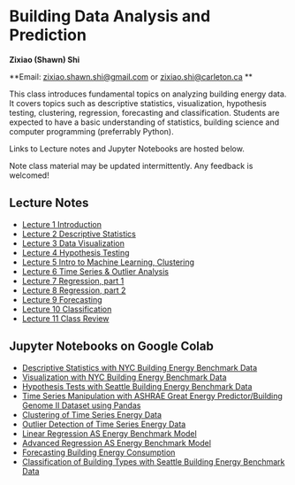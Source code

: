 # Building Data Analysis and Prediction
**Zixiao (Shawn) Shi**

**Email: zixiao.shawn.shi@gmail.com or zixiao.shi@carleton.ca **

This class introduces fundamental topics on analyzing building energy data. It covers topics such as descriptive statistics, visualization, hypothesis testing, clustering, regression, forecasting and classification. Students are expected to have a basic understanding of statistics, building science and computer programming (preferrably Python).

Links to Lecture notes and Jupyter Notebooks are hosted below.

Note class material may be updated intermittently. Any feedback is welcomed!

## Lecture Notes
+ [Lecture 1 Introduction](https://docs.google.com/presentation/d/14KP7GUH_U5sZDDkLwwDiZLVqPUzkmhWtrYJITjgLvX4/edit?usp=sharing)
+ [Lecture 2 Descriptive Statistics](https://docs.google.com/presentation/d/1tkorwfZ58fqdEIXqyWqt8j-btk8PacOnMdeAyi4RLoc/edit?usp=sharing)
+ [Lecture 3 Data Visualization](https://docs.google.com/presentation/d/1xG8V29UdAmjDobIXxIDg5vBn65p9wavh7FizZy89ODE/edit?usp=sharing)
+ [Lecture 4 Hypothesis Testing](https://docs.google.com/presentation/d/13YGc1hxwGP6UOcp3yteYW0EK6Qq4Q0ITa0QfUrlVUX8/edit?usp=sharing)
+ [Lecture 5 Intro to Machine Learning, Clustering](https://docs.google.com/presentation/d/1Q2nrg7eJSEmdlA-d-rX2EEycjrlleq47xewCcje-QDc/edit?usp=sharing)
+ [Lecture 6 Time Series & Outlier Analysis](https://docs.google.com/presentation/d/15njcqwRH5VMkEpHS7YfJr5lU82rCLE9Z4LGODBxHVow/edit?usp=sharing)
+ [Lecture 7 Regression, part 1](https://docs.google.com/presentation/d/1XaQ-luBpPQ8yRj3PHMNBgWt11r7snScZ1t6qQaGvAY4/edit?usp=sharing)
+ [Lecture 8 Regression, part 2](https://docs.google.com/presentation/d/1KvY707Zw5H2OFzkVTxp9juNUghbbcpEtnu8dP3AlJuA/edit?usp=sharing)
+ [Lecture 9 Forecasting](https://docs.google.com/presentation/d/1oQmWJKiYMQOS7mGpq4DzGZEbZ3P4_VVmr2bxFP04MVk/edit?usp=sharing)
+ [Lecture 10 Classification](https://docs.google.com/presentation/d/1DvjgLQl3K_v5oD8n4k2WqDtBJV8J7vgiQmMAvDe3rHw/edit?usp=sharing)
+ [Lecture 11 Class Review](https://docs.google.com/presentation/d/1PEJqdlEnpJlUxIHqVJPkqL6nDGdTv3cE6JwkW2RvlGI/edit?usp=sharing)

## Jupyter Notebooks on Google Colab
+ [Descriptive Statistics with NYC Building Energy Benchmark Data](https://colab.research.google.com/drive/1XWlzO2MVb-NqHSSshbpzzCeIk7A5m2Zd?usp=sharing)
+ [Visualization with NYC Building Energy Benchmark Data](https://colab.research.google.com/drive/1xa0zAJeLOtQ5rpy-RaiaWkyn1Wd8E4-d?usp=sharing)
+ [Hypothesis Tests with Seattle Building Energy Benchmark Data](https://colab.research.google.com/drive/1TL5yq3agL1hEFRqzJcalIz8nybYMVpLx?usp=sharing)
+ [Time Series Manipulation with ASHRAE Great Energy Predictor/Building Genome II Dataset using Pandas](https://colab.research.google.com/drive/10CoMMwEqcA2SmO02G2OjPb9CUn1J0ysS?usp=sharing)
+ [Clustering of Time Series Energy Data](https://colab.research.google.com/drive/1Imq55g86CxGKXErvUc9SGyuIyCwnQm53?usp=sharing)
+ [Outlier Detection of Time Series Energy Data](https://colab.research.google.com/drive/1Pu92wWn1sPy_O-q9YFw3xbQ1rsl0zYnw?usp=sharing)
+ [Linear Regression AS Energy Benchmark Model](https://colab.research.google.com/drive/1gDu8hEP9FsCtgnOQc2SWKcZN5BzP_69n?usp=sharing)
+ [Advanced Regression AS Energy Benchmark Model](https://colab.research.google.com/drive/1EtTtKMiVovYR6jehvOZ_2bOhkV6-NATn?usp=sharing)
+ [Forecasting Building Energy Consumption](https://colab.research.google.com/drive/1hXHphgC39PW3VHCj7Z_vsAJoExx0ayz0?usp=sharing)
+ [Classification of Building Types with Seattle Building Energy Benchmark Data](https://colab.research.google.com/drive/1IiPuEwrG2VBbp6dxH1UsStxWwDzYy_qg?usp=sharing)
